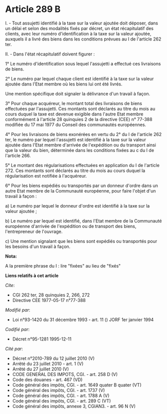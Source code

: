 # Article 289 B

I. - Tout assujetti identifié à la taxe sur la valeur ajoutée doit déposer, dans un délai et selon des modalités fixés par
décret, un état récapitulatif des clients, avec leur numéro d'identification à la taxe sur la valeur ajoutée, auxquels il a
livré des biens dans les conditions prévues au I de l'article 262 ter.

II. - Dans l'état récapitulatif doivent figurer :

1° Le numéro d'identification sous lequel l'assujetti a effectué ces livraisons de biens.

2° Le numéro par lequel chaque client est identifié à la taxe sur la valeur ajoutée dans l'Etat membre où les biens lui ont
été livrés.

Une mention spécifique doit signaler la délivrance d'un travail à façon.

3° Pour chaque acquéreur, le montant total des livraisons de biens effectuées par l'assujetti. Ces montants sont déclarés au
titre du mois au cours duquel la taxe est devenue exigible dans l'autre Etat membre conformément à l'article 28 quinquies 2
de la directive (CEE) n° 77-388 modifiée du 17 mai 1977 du Conseil des communautés européennes.

4° Pour les livraisons de biens exonérées en vertu du 2° du I de l'article 262 ter, le numéro par lequel l'assujetti est
identifié à la taxe sur la valeur ajoutée dans l'Etat membre d'arrivée de l'expédition ou du transport ainsi que la valeur du
bien, déterminée dans les conditions fixées au c du I de l'article 266.

5° Le montant des régularisations effectuées en application du I de l'article 272. Ces montants sont déclarés au titre du
mois au cours duquel la régularisation est notifiée à l'acquéreur.

6° Pour les biens expédiés ou transportés par un donneur d'ordre dans un autre Etat membre de la Communauté européenne, pour
faire l'objet d'un travail à façon :

a) Le numéro par lequel le donneur d'ordre est identifié à la taxe sur la valeur ajoutée ;

b) Le numéro par lequel est identifié, dans l'Etat membre de la Communauté européenne d'arrivée de l'expédition ou de
transport des biens, l'entrepreneur de l'ouvrage.

c) Une mention signalant que les biens sont expédiés ou transportés pour les besoins d'un travail à façon.

**Nota:**

A la première phrase du I : lire "fixées" au lieu de "fixés"

**Liens relatifs à cet article**

_Cite_:

  - CGI 262 ter, 28 quinquies 2, 266, 272
  - Directive CEE 1977-05-17 n°77-388

_Modifié par_:

  - Loi n°93-1420 du 31 décembre 1993 - art. 11 () JORF 1er janvier 1994

_Codifié par_:

  - Décret n°95-1281 1995-12-11

_Cité par_:

  - Décret n°2010-789 du 12 juillet 2010 (V)
  - Arrêté du 23 juillet 2010 - art. 1 (V)
  - Arrêté du 27 juillet 2010 (V)
  - CODE GENERAL DES IMPOTS, CGI. - art. 258 D (V)
  - Code des douanes - art. 467 (VD)
  - Code général des impôts, CGI. - art. 1649 quater B quater (VT)
  - Code général des impôts, CGI. - art. 1737 (V)
  - Code général des impôts, CGI. - art. 1788 A (V)
  - Code général des impôts, CGI. - art. 289 C (VT)
  - Code général des impôts, annexe 3, CGIAN3. - art. 96 N (V)
